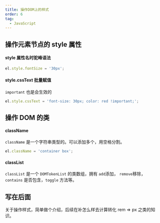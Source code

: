 ```yaml
---
title: 操作DOM上的样式
order: 6
tag:
  - JavaScript
---
```


## 操作元素节点的 style 属性

#### style 属性名时驼峰语法

```javascript
el.style.fontSize = '30px';
```

#### style.cssText 批量赋值

`important` 也是会生效的

```javascript
el.style.cssText = 'font-size: 30px; color: red !important;';
```

## 操作 DOM 的类

#### className

`className` 是一个字符串类型的。可以添加多个，用空格分割。

```javascript
el.className = 'container box';
```

#### classList

`classList` 是一个 `DOMTokenList` 的类数组，拥有 `add`添加， `remove`移除， `contains` 是否包含，`toggle` 方法等。

## 写在后面

关于操作样式，简单做个介绍，后续在补怎么样去计算转化 rem => px 之类的知识。
